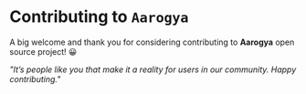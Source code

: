 # Contributing to `Aarogya` 
  
 A big welcome and thank you for considering contributing to **Aarogya** open source project! 😀

 *"It’s people like you that make it a reality for users in our community. Happy contributing."*
  

